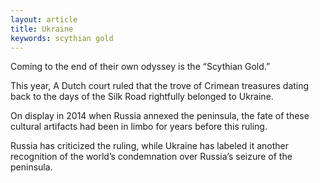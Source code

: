 ```yaml
---
layout: article
title: Ukraine
keywords: scythian gold
---
```


Coming to the end of their own odyssey is the “Scythian Gold.”

This year, A Dutch court ruled that the trove of Crimean treasures dating back to the days of the Silk Road rightfully belonged to Ukraine.

On display in 2014 when Russia annexed the peninsula, the fate of these cultural artifacts had been in limbo for years before this ruling.

Russia has criticized the ruling, while Ukraine has labeled it another recognition of the world’s condemnation over Russia’s seizure of the peninsula.
